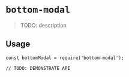 # `bottom-modal`

> TODO: description

## Usage

```
const bottomModal = require('bottom-modal');

// TODO: DEMONSTRATE API
```
